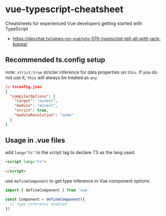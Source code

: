 # vue-typescript-cheatsheet

Cheatsheets for experienced Vue developers getting started with TypeScript

- https://devchat.tv/views-on-vue/vov-076-typescript-tell-all-with-jack-koppa/


## Recommended ts.config setup
note: `strict:true` stricter inference for data properties on `this`. If you do not use it, `this` will always be treated as `any`
```json
// tsconfig.json
{
  "compilerOptions": {
    "target": "esnext",
    "module": "esnext",
    "strict": true,
    "moduleResolution": "node"
  }
}
```

## Usage in .vue files
add `lang="ts"` to the script tag to declare TS as the lang used.
```html
<script lang="ts">
  ...
</script>
```

use `defineComponent` to get type inference in Vue component options
```js
import { defineComponent } from 'vue'

const Component = defineComponent({
  // type inference enabled
})
```

